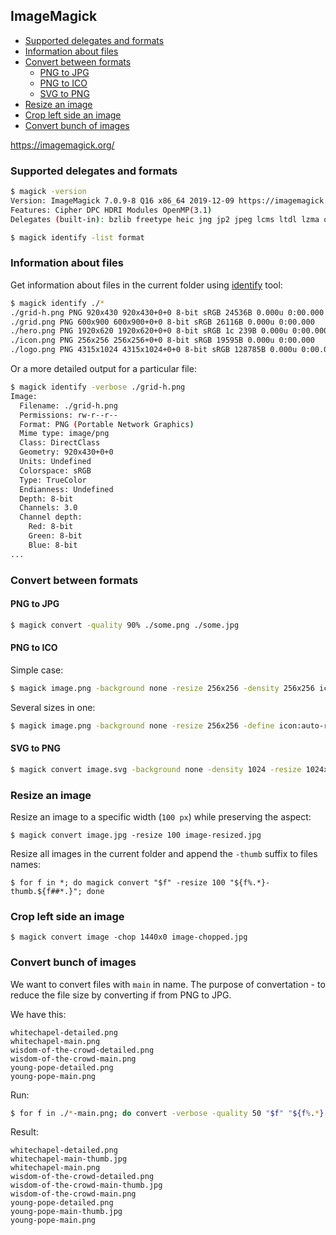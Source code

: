 ## ImageMagick

<!-- MarkdownTOC -->

- [Supported delegates and formats](#supported-delegates-and-formats)
- [Information about files](#information-about-files)
- [Convert between formats](#convert-between-formats)
  - [PNG to JPG](#png-to-jpg)
  - [PNG to ICO](#png-to-ico)
  - [SVG to PNG](#svg-to-png)
- [Resize an image](#resize-an-image)
- [Crop left side an image](#crop-left-side-an-image)
- [Convert bunch of images](#convert-bunch-of-images)

<!-- /MarkdownTOC -->

<https://imagemagick.org/>

### Supported delegates and formats

``` sh
$ magick -version
Version: ImageMagick 7.0.9-8 Q16 x86_64 2019-12-09 https://imagemagick.org
Features: Cipher DPC HDRI Modules OpenMP(3.1)
Delegates (built-in): bzlib freetype heic jng jp2 jpeg lcms ltdl lzma openexr png tiff webp xml zlib
```

``` sh
$ magick identify -list format
```

### Information about files

Get information about files in the current folder using [identify](https://imagemagick.org/script/identify.php) tool:

``` sh
$ magick identify ./*
./grid-h.png PNG 920x430 920x430+0+0 8-bit sRGB 24536B 0.000u 0:00.000
./grid.png PNG 600x900 600x900+0+0 8-bit sRGB 26116B 0.000u 0:00.000
./hero.png PNG 1920x620 1920x620+0+0 8-bit sRGB 1c 239B 0.000u 0:00.000
./icon.png PNG 256x256 256x256+0+0 8-bit sRGB 19595B 0.000u 0:00.000
./logo.png PNG 4315x1024 4315x1024+0+0 8-bit sRGB 128785B 0.000u 0:00.000
```

Or a more detailed output for a particular file:

``` sh
$ magick identify -verbose ./grid-h.png
Image:
  Filename: ./grid-h.png
  Permissions: rw-r--r--
  Format: PNG (Portable Network Graphics)
  Mime type: image/png
  Class: DirectClass
  Geometry: 920x430+0+0
  Units: Undefined
  Colorspace: sRGB
  Type: TrueColor
  Endianness: Undefined
  Depth: 8-bit
  Channels: 3.0
  Channel depth:
    Red: 8-bit
    Green: 8-bit
    Blue: 8-bit
...
```

### Convert between formats

#### PNG to JPG

``` sh
$ magick convert -quality 90% ./some.png ./some.jpg
```

#### PNG to ICO

Simple case:

``` sh
$ magick image.png -background none -resize 256x256 -density 256x256 icon.ico
```

Several sizes in one:

``` sh
$ magick image.png -background none -resize 256x256 -define icon:auto-resize="256,128,96,64,48,32,16" icon.ico
```

#### SVG to PNG

``` sh
$ magick convert image.svg -background none -density 1024 -resize 1024x image.png
```

### Resize an image

Resize an image to a specific width (`100 px`) while preserving the aspect:

```
$ magick convert image.jpg -resize 100 image-resized.jpg
```

Resize all images in the current folder and append the `-thumb` suffix to files names:

```
$ for f in *; do magick convert "$f" -resize 100 "${f%.*}-thumb.${f##*.}"; done
```

### Crop left side an image

```
$ magick convert image -chop 1440x0 image-chopped.jpg
```

### Convert bunch of images

We want to convert files with `main` in name. The purpose of convertation - to reduce the file size by converting if from PNG to JPG.

We have this:

```
whitechapel-detailed.png
whitechapel-main.png
wisdom-of-the-crowd-detailed.png
wisdom-of-the-crowd-main.png
young-pope-detailed.png
young-pope-main.png
```

Run:

``` sh
$ for f in ./*-main.png; do convert -verbose -quality 50 "$f" "${f%.*}-thumb.jpg"; done
```

Result:

```
whitechapel-detailed.png
whitechapel-main-thumb.jpg
whitechapel-main.png
wisdom-of-the-crowd-detailed.png
wisdom-of-the-crowd-main-thumb.jpg
wisdom-of-the-crowd-main.png
young-pope-detailed.png
young-pope-main-thumb.jpg
young-pope-main.png
```
